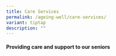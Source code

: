 ```yaml
---
title: Care Services
permalink: /ageing-well/care-services/
variant: tiptap
description: ""
---
```

<h4>Providing care and support to our seniors</h4><p></p>